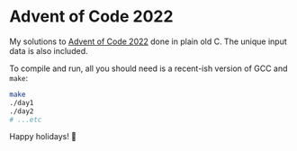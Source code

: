 # Advent of Code 2022

My solutions to [Advent of Code 2022](https://adventofcode.com/2022/) done in plain old C.
The unique input data is also included.

To compile and run, all you should need is a recent-ish version of GCC and `make`:

```bash
make
./day1
./day2
# ...etc
```

Happy holidays! 🎄
